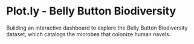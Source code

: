 # Plot.ly - Belly Button Biodiversity

Building  an interactive dashboard to explore the Belly Button Biodiversity dataset, which catalogs the microbes that colonize human navels.
